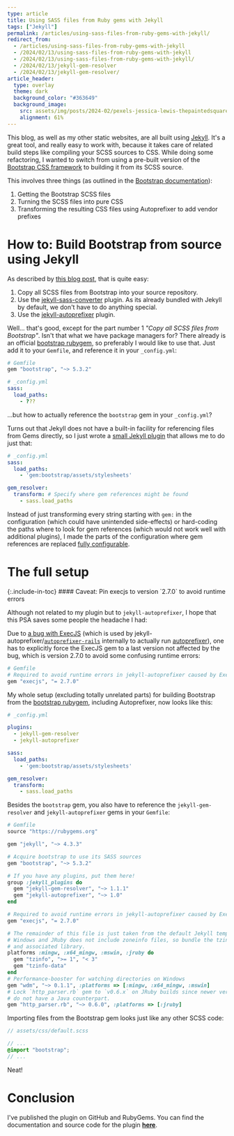 ```yaml
---
type: article
title: Using SASS files from Ruby gems with Jekyll
tags: ["Jekyll"]
permalink: /articles/using-sass-files-from-ruby-gems-with-jekyll/
redirect_from:
  - /articles/using-sass-files-from-ruby-gems-with-jekyll
  - /2024/02/13/using-sass-files-from-ruby-gems-with-jekyll
  - /2024/02/13/using-sass-files-from-ruby-gems-with-jekyll/
  - /2024/02/13/jekyll-gem-resolver
  - /2024/02/13/jekyll-gem-resolver/
article_header:
  type: overlay
  theme: dark
  background_color: "#363649"
  background_image:
    src: assets/img/posts/2024-02/pexels-jessica-lewis-thepaintedsquare-583847.jpg
    alignment: 61%
---
```


This blog, as well as my other static websites, are all built using [Jekyll][jekyll].
It's a great tool, and really easy to work with, because it takes care of related build steps
like compiling your SCSS sources to CSS.
While doing some refactoring, I wanted to switch from using a pre-built version of the
[Bootstrap CSS framework][bootstrap] to building it from its SCSS source.

This involves three things (as outlined in the [Bootstrap documentation][bootstrap-build-docs]):

1. Getting the Bootstrap SCSS files
2. Turning the SCSS files into pure CSS
3. Transforming the resulting CSS files using Autoprefixer to add vendor prefixes

# How to: Build Bootstrap from source using Jekyll

As described by [this blog post][blog-bootstrap-jekyll], that is quite easy:

1. Copy all SCSS files from Bootstrap into your source repository.
2. Use the [jekyll-sass-converter] plugin. As its already bundled with Jekyll by default, we don't have to do anything special.
3. Use the [jekyll-autoprefixer] plugin.

Well... that's good, except for the part number 1 _"Copy all SCSS files from Bootstrap"_.
Isn't that what we have package managers for?
There already is an official [bootstrap rubygem][bootstrap-gem], so preferably I would like to use that.
Just add it to your `Gemfile`, and reference it in your `_config.yml`:

```ruby
# Gemfile
gem "bootstrap", "~> 5.3.2"
```

```yaml
# _config.yml
sass:
  load_paths:
    - ???
```

...but how to actually reference the `bootstrap` gem in your `_config.yml`?

Turns out that Jekyll does not have a built-in facility for referencing files from Gems directly,
so I just wrote a [small Jekyll plugin][jekyll-gem-resolver] that allows me to do just that:

```yaml
# _config.yml
sass:
  load_paths:
    - 'gem:bootstrap/assets/stylesheets'

gem_resolver:
  transform: # Specify where gem references might be found 
    - sass.load_paths
```

Instead of just transforming every string starting with `gem:` in the configuration (which could have unintended side-effects)
or hard-coding the paths where to look for gem references (which would not work well with additional plugins),
I made the parts of the configuration where gem references are replaced [fully configurable](https://github.com/cr7pt0gr4ph7/jekyll-gem-resolver?tab=readme-ov-file#path-syntax).

# The full setup

<div class="error" markdown="1">
{:.include-in-toc}
#### Caveat: Pin execjs to version `2.7.0` to avoid runtime errors

Although not related to my plugin but to `jekyll-autoprefixer`, I hope that this PSA saves some people the headache I had:

Due to [a bug with ExecJS][execjs-bug] (which is used by jekyll-autoprefixer/[`autoprefixer-rails`][autoprefixer-rails] internally to actually run
[autoprefixer]),
one has to explicitly force the ExecJS gem to a last version not affected by the bug, which is version 2.7.0
to avoid some confusing runtime errors:

```ruby
# Gemfile
# Required to avoid runtime errors in jekyll-autoprefixer caused by ExecJS 2.8.0 and later
gem "execjs", "= 2.7.0"
```
</div>

My whole setup (excluding totally unrelated parts) for building Bootstrap from the [bootstrap rubygem][bootstrap-gem],
including Autoprefixer, now looks like this:

```yaml
# _config.yml

plugins:
  - jekyll-gem-resolver
  - jekyll-autoprefixer

sass:
  load_paths:
    - 'gem:bootstrap/assets/stylesheets'

gem_resolver:
  transform:
    - sass.load_paths
```

Besides the `bootstrap` gem, you also have to reference the `jekyll-gem-resolver` and `jekyll-autoprefixer` gems in your `Gemfile`:

```ruby
# Gemfile
source "https://rubygems.org"

gem "jekyll", "~> 4.3.3"

# Acquire bootstrap to use its SASS sources
gem "bootstrap", "~> 5.3.2"

# If you have any plugins, put them here!
group :jekyll_plugins do
  gem "jekyll-gem-resolver", "~> 1.1.1"
  gem "jekyll-autoprefixer", "~> 1.0"
end

# Required to avoid runtime errors in jekyll-autoprefixer caused by ExecJS 2.8.0 and later
gem "execjs", "= 2.7.0"

# The remainder of this file is just taken from the default Jekyll template:
# Windows and JRuby does not include zoneinfo files, so bundle the tzinfo-data gem
# and associated library.
platforms :mingw, :x64_mingw, :mswin, :jruby do
  gem "tzinfo", ">= 1", "< 3"
  gem "tzinfo-data"
end
# Performance-booster for watching directories on Windows
gem "wdm", "~> 0.1.1", :platforms => [:mingw, :x64_mingw, :mswin]
# Lock `http_parser.rb` gem to `v0.6.x` on JRuby builds since newer versions of the gem
# do not have a Java counterpart.
gem "http_parser.rb", "~> 0.6.0", :platforms => [:jruby]
```

Importing files from the Bootstrap gem looks just like any other SCSS code:

```scss
// assets/css/default.scss

// ...
@import "bootstrap";
// ...
```

Neat!

# Conclusion

I've published the plugin on GitHub and RubyGems.
You can find the documentation and source code for the plugin [**here**][jekyll-gem-resolver].

[jekyll]: https://jekyllrb.com/
[bootstrap]: https://github.com/twbs/bootstrap
[bootstrap-build-docs]: https://getbootstrap.com/docs/5.3/getting-started/download/#source-files
[bootstrap-gem]: https://github.com/twbs/bootstrap-rubygem
[blog-bootstrap-jekyll]: https://medium.com/codex/how-to-add-bootstrap-5-sass-to-jekyll-e3b189f71552

[jekyll-sass-converter]: https://github.com/jekyll/jekyll-sass-converter
[jekyll-autoprefixer]: https://github.com/vwochnik/jekyll-autoprefixer
[jekyll-autoprefixer-sourcemaps]: https://github.com/vwochnik/jekyll-autoprefixer/pull/16
[jekyll-gem-resolver]: https://github.com/cr7pt0gr4ph7/jekyll-gem-resolver
[jekyll-gem-resolver-gem]: https://rubygems.org/gems/jekyll-gem-resolver
[autoprefixer]: https://github.com/postcss/autoprefixer
[autoprefixer-rails]: https://github.com/ai/autoprefixer-rails
[execjs-bug]: https://github.com/rails/execjs/issues/99
